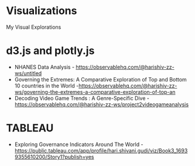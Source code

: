 # Visualizations

My Visual Explorations

# d3.js and plotly.js

- NHANES Data Analysis - https://observablehq.com/@harishiv-zz-ws/untitled
- Governing the Extremes: A Comparative Exploration of Top and Bottom 10 countries in the World -https://observablehq.com/@harishiv-zz-ws/governing-the-extremes-a-comparative-exploration-of-top-an
- Decoding Video Game Trends : A Genre-Specific Dive - https://observablehq.com/@harishiv-zz-ws/project2videogameanalysis

# TABLEAU

- Exploring Governance Indicators Around The World -https://public.tableau.com/app/profile/hari.shivani.gudi/viz/Book3_16939355610200/Story1?publish=yes



